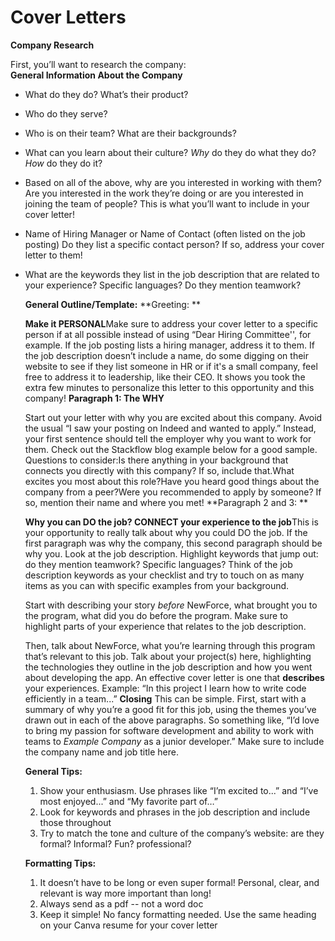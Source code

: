 # Cover Letters

**Company Research**

First, you’ll want to research the company:<br>**General Information About the Company**<br>

- What do they do? What’s their product?

- Who do they serve? 

- Who is on their team? What are their backgrounds?

- What can you learn about their culture? *Why* do they do what they do? *How* do they do it?

- Based on all of the above, why are you interested in working with them? Are you interested in the work they’re doing or are you interested in joining the team of people? This is what you’ll want to include in your cover letter!

- Name of Hiring Manager or Name of Contact (often listed on the job posting) Do they list a specific contact person? If so, address your cover letter to them!

- What are the keywords they list in the job description that are related to your experience? Specific languages? Do they mention teamwork? 

  **General Outline/Template:**
  **Greeting: **

  **Make it PERSONAL**Make sure to address your cover letter to a specific person if at all possible instead of using “Dear Hiring Committee'', for example. If the job posting lists a hiring manager, address it to them. If the job description doesn’t include a name, do some digging on their website to see if they list someone in HR or if it's a small company, feel free to address it to leadership, like their CEO. It shows you took the extra few minutes to personalize this letter to this opportunity and this company!
  **Paragraph 1: The WHY** 

  Start out your letter with why you are excited about this company. Avoid the usual “I saw your posting on Indeed and wanted to apply.” Instead, your first sentence should tell the employer why you want to work for them. Check out the Stackflow blog example below for a good sample. Questions to consider:Is there anything in your background that connects you directly with this company? If so, include that.What excites you most about this role?Have you heard good things about the company from a peer?Were you recommended to apply by someone? If so, mention their name and where you met!
  **Paragraph 2 and 3: **

  **Why you can DO the job? CONNECT your experience to the job**This is your opportunity to really talk about why you could DO the job. If the first paragraph was why the company, this second paragraph should be why you. Look at the job description. Highlight keywords that jump out: do they mention teamwork? Specific languages? Think of the job description keywords as your checklist and try to touch on as many items as you can with specific examples from your background.

  Start with describing your story *before* NewForce, what brought you to the program, what did you do before the program. Make sure to highlight parts of your experience that relates to the job description. 

  Then, talk about NewForce, what you’re learning through this program that’s relevant to this job. Talk about your project(s) here, highlighting the technologies they outline in the job description and how you went about developing the app. An effective cover letter is one that **describes** your experiences. Example: “In this project I learn how to write code efficiently in a team...”
  **Closing**
  This can be simple. First, start with a summary of why you’re a good fit for this job, using the themes you’ve drawn out in each of the above paragraphs. So something like, “I’d love to bring my passion for software development and ability to work with teams to *Example Company* as a junior developer.” Make sure to include the company name and job title here.

  **General Tips:**

  1. Show your enthusiasm. Use phrases like “I’m excited to...” and “I’ve most enjoyed...” and “My favorite part of…”
  2. Look for keywords and phrases in the job description and include those throughout
  3. Try to match the tone and culture of the company’s website: are they formal? Informal? Fun? professional?

  **Formatting Tips:**

  1. It doesn’t have to be long or even super formal! Personal, clear, and relevant is way more important than long!
  2. Always send as a pdf -- not a word doc
  3. Keep it simple! No fancy formatting needed. Use the same heading on your Canva resume for your cover letter 